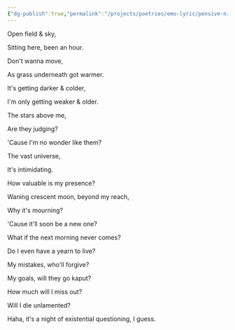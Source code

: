 ```yaml
---
{"dg-publish":true,"permalink":"/projects/poetries/emo-lyric/pensive-night/","created":"2025-03-05T19:14:53.458+05:30","updated":"2025-03-05T19:16:28.823+05:30"}
---
```


Open field & sky,

Sitting here, been an hour.

Don't wanna move,

As grass underneath got warmer.

It's getting darker & colder,

I'm only getting weaker & older.

The stars above me,

Are they judging?

'Cause I'm no wonder like them?

The vast universe,

It's intimidating.

How valuable is my presence?

Waning crescent moon, beyond my reach,

Why it's mourning?

'Cause it'll soon be a new one?

What if the next morning never comes?

Do I even have a yearn to live?

My mistakes, who'll forgive?

My goals, will they go kaput?

How much will I miss out?

Will I die unlamented?

Haha, it's a night of existential questioning, I guess.
